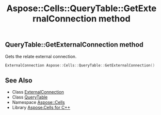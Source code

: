 ﻿---
title: Aspose::Cells::QueryTable::GetExternalConnection method
linktitle: GetExternalConnection
second_title: Aspose.Cells for C++ API Reference
description: 'Aspose::Cells::QueryTable::GetExternalConnection method. Gets the relate external connection in C++.'
type: docs
weight: 700
url: /cpp/aspose.cells/querytable/getexternalconnection/
---
## QueryTable::GetExternalConnection method


Gets the relate external connection.

```cpp
ExternalConnection Aspose::Cells::QueryTable::GetExternalConnection()
```

## See Also

* Class [ExternalConnection](../../../aspose.cells.externalconnections/externalconnection/)
* Class [QueryTable](../)
* Namespace [Aspose::Cells](../../)
* Library [Aspose.Cells for C++](../../../)

